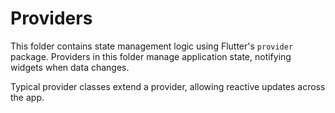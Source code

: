 # Providers

This folder contains state management logic using Flutter's `provider` package. Providers in this folder manage application state, notifying widgets when data changes. 

Typical provider classes extend a provider, allowing reactive updates across the app.
